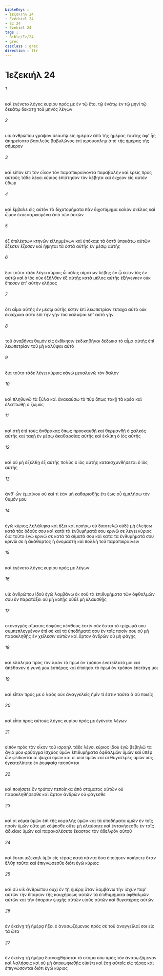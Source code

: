 ```yaml
---
bibleKeys : 
- Ἰεζεκιήλ 24
- Ézéchiel 24
- Ez 24
- Ezekiel 24
tags : 
- Bible/Ez/24
- grec
cssclass : grec
direction : ltr
---
```


# Ἰεζεκιήλ 24

###### 1
καὶ ἐγένετο λόγος κυρίου πρός με ἐν τῷ ἔτει τῷ ἐνάτῳ ἐν τῷ μηνὶ τῷ δεκάτῳ δεκάτῃ τοῦ μηνὸς λέγων
###### 2
υἱὲ ἀνθρώπου γράψον σεαυτῷ εἰς ἡμέραν ἀπὸ τῆς ἡμέρας ταύτης ἀφ' ἧς ἀπηρείσατο βασιλεὺς βαβυλῶνος ἐπὶ ιερουσαλημ ἀπὸ τῆς ἡμέρας τῆς σήμερον
###### 3
καὶ εἰπὸν ἐπὶ τὸν οἶκον τὸν παραπικραίνοντα παραβολὴν καὶ ἐρεῖς πρὸς αὐτούς τάδε λέγει κύριος ἐπίστησον τὸν λέβητα καὶ ἔκχεον εἰς αὐτὸν ὕδωρ
###### 4
καὶ ἔμβαλε εἰς αὐτὸν τὰ διχοτομήματα πᾶν διχοτόμημα καλόν σκέλος καὶ ὦμον ἐκσεσαρκισμένα ἀπὸ τῶν ὀστῶν
###### 5
ἐξ ἐπιλέκτων κτηνῶν εἰλημμένων καὶ ὑπόκαιε τὰ ὀστᾶ ὑποκάτω αὐτῶν ἔζεσεν ἔζεσεν καὶ ἥψηται τὰ ὀστᾶ αὐτῆς ἐν μέσῳ αὐτῆς
###### 6
διὰ τοῦτο τάδε λέγει κύριος ὦ πόλις αἱμάτων λέβης ἐν ᾧ ἐστιν ἰὸς ἐν αὐτῷ καὶ ὁ ἰὸς οὐκ ἐξῆλθεν ἐξ αὐτῆς κατὰ μέλος αὐτῆς ἐξήνεγκεν οὐκ ἔπεσεν ἐπ' αὐτὴν κλῆρος
###### 7
ὅτι αἷμα αὐτῆς ἐν μέσῳ αὐτῆς ἐστιν ἐπὶ λεωπετρίαν τέταχα αὐτό οὐκ ἐκκέχυκα αὐτὸ ἐπὶ τὴν γῆν τοῦ καλύψαι ἐπ' αὐτὸ γῆν
###### 8
τοῦ ἀναβῆναι θυμὸν εἰς ἐκδίκησιν ἐκδικηθῆναι δέδωκα τὸ αἷμα αὐτῆς ἐπὶ λεωπετρίαν τοῦ μὴ καλύψαι αὐτό
###### 9
διὰ τοῦτο τάδε λέγει κύριος κἀγὼ μεγαλυνῶ τὸν δαλὸν
###### 10
καὶ πληθυνῶ τὰ ξύλα καὶ ἀνακαύσω τὸ πῦρ ὅπως τακῇ τὰ κρέα καὶ ἐλαττωθῇ ὁ ζωμὸς
###### 11
καὶ στῇ ἐπὶ τοὺς ἄνθρακας ὅπως προσκαυθῇ καὶ θερμανθῇ ὁ χαλκὸς αὐτῆς καὶ τακῇ ἐν μέσῳ ἀκαθαρσίας αὐτῆς καὶ ἐκλίπῃ ὁ ἰὸς αὐτῆς
###### 12
καὶ οὐ μὴ ἐξέλθῃ ἐξ αὐτῆς πολὺς ὁ ἰὸς αὐτῆς καταισχυνθήσεται ὁ ἰὸς αὐτῆς
###### 13
ἀνθ' ὧν ἐμιαίνου σύ καὶ τί ἐὰν μὴ καθαρισθῇς ἔτι ἕως οὗ ἐμπλήσω τὸν θυμόν μου
###### 14
ἐγὼ κύριος λελάληκα καὶ ἥξει καὶ ποιήσω οὐ διαστελῶ οὐδὲ μὴ ἐλεήσω κατὰ τὰς ὁδούς σου καὶ κατὰ τὰ ἐνθυμήματά σου κρινῶ σε λέγει κύριος διὰ τοῦτο ἐγὼ κρινῶ σε κατὰ τὰ αἵματά σου καὶ κατὰ τὰ ἐνθυμήματά σου κρινῶ σε ἡ ἀκάθαρτος ἡ ὀνομαστὴ καὶ πολλὴ τοῦ παραπικραίνειν
###### 15
καὶ ἐγένετο λόγος κυρίου πρός με λέγων
###### 16
υἱὲ ἀνθρώπου ἰδοὺ ἐγὼ λαμβάνω ἐκ σοῦ τὰ ἐπιθυμήματα τῶν ὀφθαλμῶν σου ἐν παρατάξει οὐ μὴ κοπῇς οὐδὲ μὴ κλαυσθῇς
###### 17
στεναγμὸς αἵματος ὀσφύος πένθους ἐστίν οὐκ ἔσται τὸ τρίχωμά σου συμπεπλεγμένον ἐπὶ σὲ καὶ τὰ ὑποδήματά σου ἐν τοῖς ποσίν σου οὐ μὴ παρακληθῇς ἐν χείλεσιν αὐτῶν καὶ ἄρτον ἀνδρῶν οὐ μὴ φάγῃς
###### 18
καὶ ἐλάλησα πρὸς τὸν λαὸν τὸ πρωὶ ὃν τρόπον ἐνετείλατό μοι καὶ ἀπέθανεν ἡ γυνή μου ἑσπέρας καὶ ἐποίησα τὸ πρωὶ ὃν τρόπον ἐπετάγη μοι
###### 19
καὶ εἶπεν πρός με ὁ λαός οὐκ ἀναγγελεῖς ἡμῖν τί ἐστιν ταῦτα ἃ σὺ ποιεῖς
###### 20
καὶ εἶπα πρὸς αὐτούς λόγος κυρίου πρός με ἐγένετο λέγων
###### 21
εἰπὸν πρὸς τὸν οἶκον τοῦ ισραηλ τάδε λέγει κύριος ἰδοὺ ἐγὼ βεβηλῶ τὰ ἅγιά μου φρύαγμα ἰσχύος ὑμῶν ἐπιθυμήματα ὀφθαλμῶν ὑμῶν καὶ ὑπὲρ ὧν φείδονται αἱ ψυχαὶ ὑμῶν καὶ οἱ υἱοὶ ὑμῶν καὶ αἱ θυγατέρες ὑμῶν οὓς ἐγκατελίπετε ἐν ῥομφαίᾳ πεσοῦνται
###### 22
καὶ ποιήσετε ὃν τρόπον πεποίηκα ἀπὸ στόματος αὐτῶν οὐ παρακληθήσεσθε καὶ ἄρτον ἀνδρῶν οὐ φάγεσθε
###### 23
καὶ αἱ κόμαι ὑμῶν ἐπὶ τῆς κεφαλῆς ὑμῶν καὶ τὰ ὑποδήματα ὑμῶν ἐν τοῖς ποσὶν ὑμῶν οὔτε μὴ κόψησθε οὔτε μὴ κλαύσητε καὶ ἐντακήσεσθε ἐν ταῖς ἀδικίαις ὑμῶν καὶ παρακαλέσετε ἕκαστος τὸν ἀδελφὸν αὐτοῦ
###### 24
καὶ ἔσται ιεζεκιηλ ὑμῖν εἰς τέρας κατὰ πάντα ὅσα ἐποίησεν ποιήσετε ὅταν ἔλθῃ ταῦτα καὶ ἐπιγνώσεσθε διότι ἐγὼ κύριος
###### 25
καὶ σύ υἱὲ ἀνθρώπου οὐχὶ ἐν τῇ ἡμέρᾳ ὅταν λαμβάνω τὴν ἰσχὺν παρ' αὐτῶν τὴν ἔπαρσιν τῆς καυχήσεως αὐτῶν τὰ ἐπιθυμήματα ὀφθαλμῶν αὐτῶν καὶ τὴν ἔπαρσιν ψυχῆς αὐτῶν υἱοὺς αὐτῶν καὶ θυγατέρας αὐτῶν
###### 26
ἐν ἐκείνῃ τῇ ἡμέρᾳ ἥξει ὁ ἀνασῳζόμενος πρὸς σὲ τοῦ ἀναγγεῖλαί σοι εἰς τὰ ὦτα
###### 27
ἐν ἐκείνῃ τῇ ἡμέρᾳ διανοιχθήσεται τὸ στόμα σου πρὸς τὸν ἀνασῳζόμενον καὶ λαλήσεις καὶ οὐ μὴ ἀποκωφωθῇς οὐκέτι καὶ ἔσῃ αὐτοῖς εἰς τέρας καὶ ἐπιγνώσονται διότι ἐγὼ κύριος
